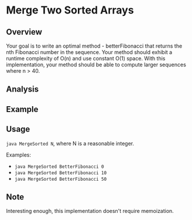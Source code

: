 # Merge Two Sorted Arrays

Overview
---
Your goal is to write an optimal method - betterFibonacci that returns the nth 
Fibonacci number in the sequence. Your method should exhibit a runtime 
complexity of O(n) and use constant O(1) space. With this 
implementation, your method should be able to compute 
larger sequences where n > 40.

Analysis
---

Example
---

Usage
---
`java MergeSorted N`, where N is a reasonable integer.

Examples:
* `java MergeSorted BetterFibonacci 0`
* `java MergeSorted BetterFibonacci 10`
* `java MergeSorted BetterFibonacci 50` 

Note
---
Interesting enough, this implementation doesn't require memoization.
